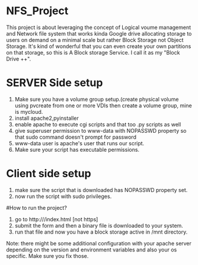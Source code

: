# NFS_Project
This project is about leveraging the concept of Logical voume management and Network file system that works kinda Google drive allocating storage to users on demand on a minimal scale but rather Block Storage not Object Storage. It's kind of wonderful that you can even create your own partitions on that storage, so this is A Block storage Service. I call it as my "Block Drive ++".

# SERVER Side setup
1. Make sure you have a volume group setup.(create physical volume using pvcreate from one or more VDIs then create a volume group, mine is mycloud.
2. install apache2,pyinstaller
3. enable apache to execute cgi scripts and that too .py scripts as well
4. give superuser permission to www-data with NOPASSWD property so that sudo command doesn't prompt for password
5. www-data user is apache's user that runs our script.
6. Make sure your script has executable permissions.

# Client side setup
1. make sure the script that is downloaded has NOPASSWD property set.
2. now run the script with sudo privileges.

#How to run the project?
1. go to http://<your-server-ip>/index.html [not https]
2. submit the form and then a binary file is downloaded to your system.
3. run that file and now you have a block storage active in /mnt directory.

Note: there might be some additional configuration with your apache server depending on the version and environment variables and also your os specific. Make sure you fix those. 
